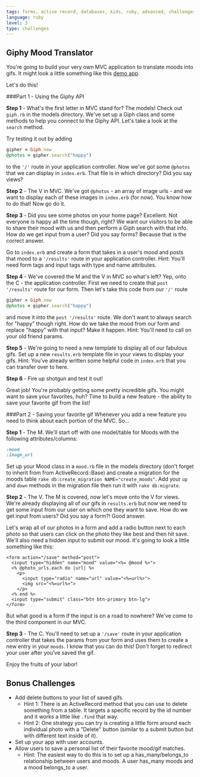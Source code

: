 ```yaml
---
tags: forms, active record, databases, kids, ruby, advanced, challenges
language: ruby
level: 3
type: challenges
---
```


## Giphy Mood Translator

You're going to build your very own MVC application to translate moods into gifs. It might look a little something like this [demo app](https://giphy-moods.herokuapp.com/).

Let's do this!

###Part 1 - Using the Giphy API

**Step 1** - What's the first letter in MVC stand for? The models! Check out `giph.rb` in the models directory. We've set up a Giph class and some methods to help you connect to the Giphy API. Let's take a look at the `search` method.

Try testing it out by adding
```ruby
gipher = Giph.new
@photos = gipher.search("happy")
```

to the `'/'` route in your application controller. Now we've got some `@photos` that we can display in `index.erb`. That file is in which directory? Did you say views?

**Step 2** - The V in MVC. We've got `@photos` - an array of image urls - and we want to display each of these images in `index.erb` (for now). You know how to do that! Now go do it.

**Step 3** - Did you see some photos on your home page? Excellent. Not everyone is happy all the time though, right? We want our visitors to be able to share their mood with us and then perform a Giph search with that info. How do we get input from a user? Did you say forms? Because that is the correct answer.

Go to `index.erb` and create a form that takes in a user's mood and posts that mood to a `'/results'` route in your application controller. Hint: You'll need form tags and input tags with type and name attributes.

**Step 4** - We've covered the M and the V in MVC so what's left? Yep, onto the C - the application controller. First we need to create that `post '/results'` route for our form. Then let's take this code from our `'/'` route
```ruby
gipher = Giph.new
@photos = gipher.search("happy")
```
and move it into the `post '/results'` route. We don't want to always search for "happy" though right. How do we take the mood from our form and replace "happy" with that input? Make it happen. Hint: You'll need to call on your old friend params.

**Step 5** - We're going to need a new template to display all of our fabulous gifs. Set up a new `results.erb` template file in your views to display your gifs. Hint: You've already written some helpful code in `index.erb` that you can transfer over to here.

**Step 6** - Fire up shotgun and test it out!

Great job! You're probably getting some pretty incredible gifs. You might want to save your favorites, huh? Time to build a new feature - the ability to save your favorite gif from the list!

###Part 2 - Saving your favorite gif
Whenever you add a new feature you need to think about each portion of the MVC. So...

**Step 1** - The M. We'll start off with one model/table for Moods with the following attributes/columns:

```ruby
:mood
:image_url
```

Set up your Mood class in a `mood.rb` file in the models directory (don't forget to inherit from from ActiveRecord::Base) and create a migration for the moods table `rake db:create_migration NAME="create_moods"`. Add your `up` and `down` methods in the migration file then run it with `rake db:migrate`.

**Step 2** - The V. The M is covered, now let's move onto the V for views. We're already displaying all of our gifs in `results.erb` but now we need to get some input from our user on which one they want to save. How do we get input from users? Did you say a form?! Good answer.

Let's wrap all of our photos in a form and add a radio button next to each photo so that users can click on the photo they like best and then hit save. We'll also need a hidden input to submit our mood. It's going to look a little something like this:

```erb
<form action="/save" method="post">
  <input type="hidden" name="mood" value="<%= @mood %>">
  <% @photo_urls.each do |url| %>
    <p>
      <input type="radio" name="url" value="<%=url%>">
      <img src="<%=url%>">
    </p>
  <% end %>
  <input type="submit" class="btn btn-primary btn-lg">
</form>
```

But what good is a form if the input is on a road to nowhere? We've come to the third component in our MVC.

**Step 3** - The C. You'll need to set up a `'/save'` route in your application controller that takes the params from your form and uses them to create a new entry in your `moods`. I know that you can do this! Don't forget to redirect your user after you've saved the gif.

Enjoy the fruits of your labor!

## Bonus Challenges
+ Add delete buttons to your list of saved gifs.
  * Hint 1: There is an ActiveRecord method that you can use to delete something from a table. It targets a specific record by the id number and it works a little like `.find` that way.
  * Hint 2: One strategy you can try is creating a little form around each individual photo with a "Delete" button (similar to a submit button but with different text inside of it).
+ Set up your app with user accounts.
+ Allow users to save a personal list of their favorite mood/gif matches.
  * Hint: The easiest way to do this is to set up a has_many/belongs_to relationship between users and moods. A user has_many moods and a mood belongs_to a user.

